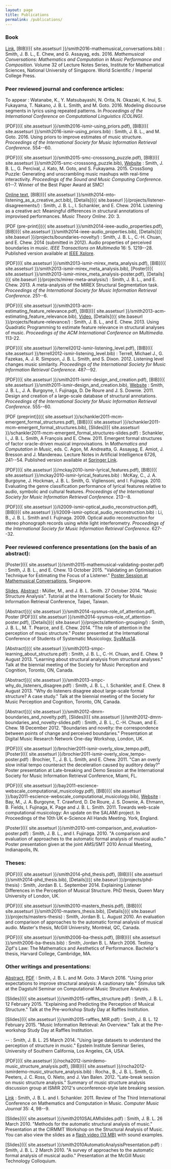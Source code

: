 ```yaml
---
layout: page
title: Publications
permalink: /publications/
---
```


### Book

[Link](http://www.worldscientific.com/worldscibooks/10.1142/10046), [BIB]({{ site.assetsurl }}/smith2016-mathemusical_conversations.bib)
:	Smith, J. B. L., E. Chew, and G. Assayag, eds. 2016. *Mathemusical Conversations: Mathematics and Computation in Music Performance and Composition*. Volume 32 of Lecture Notes Series, Institute for Mathematical Sciences, National University of Singapore. World Scientific / Imperial College Press.

### Peer reviewed journal and conference articles:

To appear
:	Watanabe, K., Y. Matsubayashi, N. Orita, N. Okazaki, K. Inui, S. Fukayama, T. Nakano, J. B. L. Smith, and M. Goto. 2016. Modeling discourse segments in lyrics using repeated patterns. In *Proceedings of the International Conference on Computational Linguistics (COLING)*.

[PDF]({{ site.assetsurl }}/smith2016-ismir-using_priors.pdf), [BIB]({{ site.assetsurl }}/smith2016-ismir-using_priors.bib)
:	Smith, J. B. L., and M. Goto. 2016. Using priors to improve estimates of music structure. *Proceedings of the International Society for Music Information Retrieval Conference*. 554--60.

[PDF]({{ site.assetsurl }}/smith2015-smc-crosssong_puzzle.pdf), [BIB]({{ site.assetsurl }}/smith2015-smc-crosssong_puzzle.bib), [Website](https://staff.aist.go.jp/jun.kato/CrossSong/)
:	Smith, J. B. L., G. Percival, J. Kato, M. Goto, and S. Fukayama. 2015. CrossSong Puzzle: Generating and unscrambling music mashups with real-time interactivity. *Proceedings of the Sound and Music Computing Conference*. 61--7. Winner of the Best Paper Award at SMC!

[Online text](http://www.mtosmt.org/issues/mto.14.20.3/mto.14.20.3.smith_schankler_chew.php), [BIB]({{ site.assetsurl }}/smith2014-mto-listening_as_a_creative_act.bib), [Details]({{ site.baseurl }}/projects/listener-disagreements/)
:	Smith, J. B. L., I. Schankler, and E. Chew. 2014. Listening as a creative act: Meaningful differences in structural annotations of improvised performances. *Music Theory Online*. 20: 3.

[PDF (pre-print)]({{ site.assetsurl }}/smith2014-ieee-audio_properties.pdf), [BIB]({{ site.assetsurl }}/smith2014-ieee-audio_properties.bib), [Details]({{ site.baseurl }}/projects/boundaries-novelty/)
:	Smith, J. B. L., C.-H. Chuan, and E. Chew. 2014 (submitted in 2012). Audio properties of perceived boundaries in music. *IEEE Transactions on Multimedia* 16: 5. 1219--28. Published version available at [IEEE Xplore](http://ieeexplore.ieee.org/xpl/articleDetails.jsp?arnumber=6762890).

[PDF]({{ site.assetsurl }}/smith2013-ismir-mirex_meta_analysis.pdf), [BIB]({{ site.assetsurl }}/smith2013-ismir-mirex_meta_analysis.bib), [Poster]({{ site.assetsurl }}/smith2013-ismir-mirex_meta_analysis-poster.pdf), [Details]({{ site.baseurl }}/projects/mirex-meta-analysis/)
:	Smith, J. B. L., and E. Chew. 2013. A meta-analysis of the MIREX Structural Segmentation task. *Proceedings of the International Society for Music Information Retrieval Conference*. 251--6.

[PDF]({{ site.assetsurl }}/smith2013-acm-estimating_feature_relevance.pdf), [BIB]({{ site.assetsurl }}/smith2013-acm-estimating_feature_relevance.bib), [Video](https://vimeo.com/77448578), [Details]({{ site.baseurl }}/projects/feature-relevance/)
:	Smith, J. B. L., and E. Chew. 2013. Using Quadratic Programming to estimate feature relevance in structural analyses of music. *Proceedings of the ACM International Conference on Multimedia*. 113-22.

[PDF]({{ site.assetsurl }}/terrell2012-ismir-listening_level.pdf), [BIB]({{ site.assetsurl }}/terrell2012-ismir-listening_level.bib)
:	Terrell, Michael J., G. Fazekas, A. J. R. Simpson, J. B. L. Smith, and S. Dixon. 2012. Listening level changes music similarity. *Proceedings of the International Society for Music Information Retrieval Conference*. 487--92.

[PDF]({{ site.assetsurl }}/smith2011-ismir-design_and_creation.pdf), [BIB]({{ site.assetsurl }}/smith2011-ismir-design_and_creation.bib), [Website](http://ddmal.music.mcgill.ca/research/salami/)
:	Smith, J. B. L., J. A. Burgoyne, I. Fujinaga, D. De Roure and J. S. Downie. 2011. Design and creation of a large-scale database of structural annotations. *Proceedings of the International Society for Music Information Retrieval Conference*. 555--60.

[PDF (preprint)]({{ site.assetsurl }}/schankler2011-mcm-emergent_formal_structures.pdf), [BIB]({{ site.assetsurl }}/schankler2011-mcm-emergent_formal_structures.bib), [Slides]({{ site.assetsurl }}/schankler2011-mcm-emergent_formal_structures-slides.pdf)
:	Schankler, I., J. B. L. Smith, A François and E. Chew. 2011. Emergent formal structures of factor oracle-driven musical improvisations. In *Mathematics and Computation in Music*, eds. C. Agon, M. Andreatta, G. Assayag, E. Amiot, J. Bresson and J. Mandereau. Lecture Notes in Artificial Intelligence 6726, 241--54. Published version available at [Springer Link](http://link.springer.com/chapter/10.1007%2F978-3-642-21590-2_19).

[PDF]({{ site.assetsurl }}/mckay2010-ismir-lyrical_features.pdf), [BIB]({{ site.assetsurl }}/mckay2010-ismir-lyrical_features.bib)
:	McKay, C., J. A. Burgoyne, J. Hockman, J. B. L. Smith, G. Vigliensoni, and I. Fujinaga. 2010. Evaluating the genre classification performance of lyrical features relative to audio, symbolic and cultural features. *Proceedings of the International Society for Music Information Retrieval Conference*. 213--8.

[PDF]({{ site.assetsurl }}/li2009-ismir-optical_audio_reconstruction.pdf), [BIB]({{ site.assetsurl }}/li2009-ismir-optical_audio_reconstruction.bib)
:	Li, B., J. B. L. Smith and I. Fujinaga. 2009. Optical audio reconstruction for stereo phonograph records using white light interferometry. *Proceedings of the International Society for Music Information Retrieval Conference*. 627--32.

### Peer reviewed conference presentations (on the basis of an abstract):

[Poster]({{ site.assetsurl }}/smith2015-mathemusical-validating-poster.pdf)
:	Smith, J. B. L., and E. Chew. 13 October 2015. "Validating an Optimisation Technique for Estimating the Focus of a Listener." [Poster Session at Mathemusical Conversations](https://sites.google.com/site/mathemusicalconversations/program/poster-abstracts), Singapore.

[Slides](http://www.terasoft.com.tw/conf/ismir2014/tutorial/2014_MuellerSmith_MusicStructure_Tutorial-ISMIR_Part-2.pdf), [Abstract](http://www.terasoft.com.tw/conf/ismir2014/tutorialschedule.html)
:	Müller, M., and J. B. L. Smith. 27 October 2014. "Music Structure Analysis". Tutorial at the International Society for Music Information Retrieval Conference, Taipei, Taiwan.

[Abstract]({{ site.assetsurl }}/smith2014-sysmus-role_of_attention.pdf), Poster [PDF]({{ site.assetsurl }}/smith2014-sysmus-role_of_attention-poster.pdf), [Details]({{ site.baseurl }}/projects/attention-grouping/)
:	Smith, J. B. L., M. T. Pearce, and E. Chew. 2014. "The role of attention in the perception of music structure." Poster presented at the International Conference of Students of Systematic Musicology, [SysMus14](http://www.musicmindbrain.com/#!sysmus-2014/cfmp).

[Abstract]({{ site.assetsurl }}/smith2013-smpc-learning_about_structure.pdf)
:	Smith, J. B. L., C.-H. Chuan, and E. Chew. 9 August 2013. "Learning about structural analysis from structural analyses." Talk at the biennial meeting of the Society for Music Perception and Cognition, Toronto, ON, Canada.

[Abstract]({{ site.assetsurl }}/smith2013-smpc-why_do_listeners_disagree.pdf)
:	Smith, J. B. L., I. Schankler, and E. Chew. 8 August 2013. "Why do listeners disagree about large-scale formal structure? A case study." Talk at the biennial meeting of the Society for Music Perception and Cognition, Toronto, ON, Canada.

[Abstract]({{ site.assetsurl }}/smith2012-dmrn-boundaries_and_novelty.pdf), [Slides]({{ site.assetsurl }}/smith2012-dmrn-boundaries_and_novelty-slides.pdf)
:	Smith, J. B. L., C.-H. Chuan, and E. Chew. 18 December 2012. "Boundaries and novelty: the correspondence between points of change and perceived boundaries." Presentation at Digital Music Research Network One-day Workshop, London, UK.

[PDF]({{ site.assetsurl }}/brochier2011-ismir-overly_slow_tempo.pdf), [Poster]({{ site.assetsurl }}/brochier2011-ismir-overly_slow_tempo-poster.pdf)
:	Brochier, T., J. B. L. Smith, and E. Chew. 2011. "Can an overly slow initial tempo counteract the deceleration caused by auditory delay?" Poster presentation at Late-breaking and Demo Session at the International Society for Music Information Retrieval Conference, Miami, FL.

[PDF]({{ site.assetsurl }}/bay2011-escience-webscale_computational_musicology.pdf), [BIB]({{ site.assetsurl }}/bay2011-escience-webscale_computational_musicology.bib), [Website](http://ddmal.music.mcgill.ca/research/salami/)
:	Bay, M., J. A. Burgoyne, T. Crawford, D. De Roure, J. S. Downie, A. Ehmann, B. Fields, I. Fujinaga, K. Page and J. B. L. Smith. 2011. Towards web-scale computational musicology: An update on the SALAMI project. In Proceedings of the 10th UK e-Science All Hands Meeting. York, England.

[Poster]({{ site.assetsurl }}/smith2010-smt-comparison_and_evaluation-poster.pdf)
:	Smith, J. B. L., and I. Fujinaga. 2010. "A comparison and evaluation of approaches to the automatic formal analysis of musical audio." Poster presentation given at the joint AMS/SMT 2010 Annual Meeting, Indianapolis, IN.

### Theses:

[PDF]({{ site.assetsurl }}/smith2014-phd_thesis.pdf), [BIB]({{ site.assetsurl }}/smith2014-phd_thesis.bib), [Details]({{ site.baseurl }}/projects/phd-thesis)
:	Smith, Jordan B. L. September 2014. Explaining Listener Differences in the Perception of Musical Structure. PhD thesis, Queen Mary University of London, UK.

[PDF]({{ site.assetsurl }}/smith2010-masters_thesis.pdf), [BIB]({{ site.assetsurl }}/smith2010-masters_thesis.bib), [Details]({{ site.baseurl }}/projects/masters-thesis)
:	Smith, Jordan B. L. August 2010. An evaluation and comparison of approaches to the automatic formal analysis of musical audio. Master's thesis, McGill University, Montréal, QC, Canada.

[PDF]({{ site.assetsurl }}/smith2006-ba-thesis.pdf), [BIB]({{ site.assetsurl }}/smith2006-ba-thesis.bib)
:	Smith, Jordan B. L. March 2006. Testing Zipf's Law: The Mathematics and Aesthetics of Performance. Bachelor's thesis, Harvard College, Cambridge, MA.

### Other writings and presentations:

[Abstract](http://materials.dagstuhl.de/abstractPopup.php?xif_session_id=gjencq46n9kbi42d08gblok9k6&participantIndex=27&documentIndex=0), [PDF](http://materials.dagstuhl.de/files/16/16092/16092.JordanSmith.Slides.pdf)
:	Smith, J. B. L. and M. Goto. 3 March 2016. "Using prior expectations to improve structural analysis: A cautionary tale." Stimulus talk at the Dagstuhl Seminar on Computational Music Structure Analysis.

[Slides]({{ site.assetsurl }}/smith2015-raffles_structure.pdf)
:	Smith, J. B. L. 12 February 2015. "Explaining and Predicting the Perception of Musical Structure." Talk at the Pre-workshop Study Day at Raffles Institution.

[Slides]({{ site.assetsurl }}/smith2015-raffles_MIR.pdf)
:	Smith, J. B. L. 12 February 2015. "Music Information Retrieval: An Overview." Talk at the Pre-workshop Study Day at Raffles Institution.

--
:	Smith, J. B. L. 25 March 2014. "Using large datasets to understand the perception of structure in music." Epstein Institute Seminar Series, University of Southern California, Los Angeles, CA, USA.

[PDF]({{ site.assetsurl }}/rocha2012-ismirdemo-music_structure_analysis.pdf), [BIB]({{ site.assetsurl }}/rocha2012-ismirdemo-music_structure_analysis.bib)
:	Rocha., B., J. B. L. Smith, G. Peeters, J. C. Ross, O. Nieto, and J. Van Balen. 2012. "Late-break session on music structure analysis." Summary of music structure analysis discussion group at ISMIR 2012's unconference-style late breaking session.

[Link](http://www.computermusicjournal.org/reviews/35-4/smith-schankler-mcm2011.html)
:	Smith, J. B. L. and I. Schankler. 2011. Review of The Third International Conference on Mathematics and Computation in Music. *Computer Music Journal* 35: 4, 98--9.

[Slides]({{ site.assetsurl }}/smith2010SALAMIslides.pdf)
:	Smith, J. B. L. 26 March 2010. "Methods for the automatic structural analysis of music." Presentation at the CIRMMT Workshop on the Structural Analysis of Music. You can also view the slides as a [flash video (13 MB)](http://www.music.mcgill.ca/~jordan/documents/smith2010SALAMIvideo.html) with sound examples.

[Slides]({{ site.assetsurl }}/smith2010AutomaticAnalysisPresentation.pdf)
:	Smith, J. B. L. 2 March 2010. "A survey of approaches to the automatic formal analysis of musical audio." Presentation at the McGill Music Technology Colloquium.
